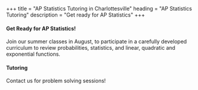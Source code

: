 +++
title = "AP Statistics Tutoring in Charlottesville"
heading = "AP Statistics Tutoring"
description = "Get ready for AP Statistics"
+++

<div class="container">

<div class="row">

<div class="col-sm-8 left">

#### Get Ready for AP Statistics! 

Join our summer classes in August, to participate in a carefully developed curriculum to review probabilities, statistics, and linear, quadratic and exponential functions.



#### Tutoring

Contact us for problem solving sessions!

</div>

<div class="col-sm-4">
<!-- 
<center>
<a href="https://allthingsalgebra.com/"><img alt="All Things Algebra" src="/images/LogoATA.png" width="55%" style="padding:20px;"></a><br>
<a href="https://artofproblemsolving.com/store/book/intro-algebra"><img alt="Algebra" src="/images/intro-algebra.gif" width="45%" style="padding:20px;"></a> <br>
<a href="https://bigideaslearning.com/programs/middle-school-modeling-real-life"><img alt="Middle School Math" src="/images/bim.png" width="90%" style="padding:20px;"></a>
</center> -->
</div>

</div></div>

